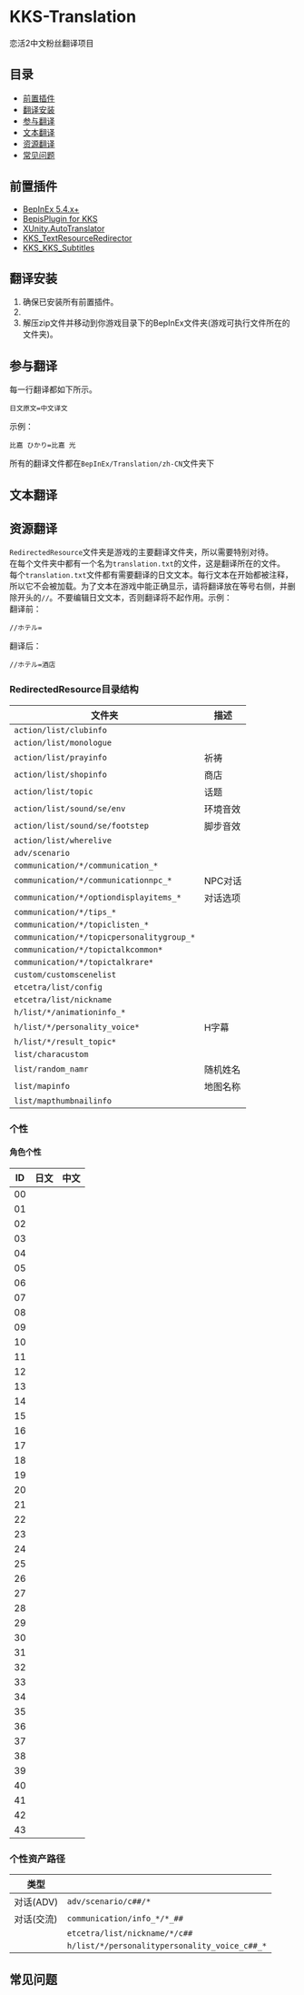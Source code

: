 # KKS-Translation
 恋活2中文粉丝翻译项目

## 目录
* [前置插件](#前置插件)
* [翻译安装](#翻译安装)
* [参与翻译](#参与翻译)
* [文本翻译](#文本翻译)
* [资源翻译](#资源翻译)
* [常见问题](#常见问题)

## 前置插件
- [BepInEx 5.4.x+]()
- [BepisPlugin for KKS]()
- [XUnity.AutoTranslator]()
- [KKS_TextResourceRedirector]()
- [KKS_KKS_Subtitles]()

## 翻译安装
1. 确保已安装所有前置插件。
2. 
3. 解压zip文件并移动到你游戏目录下的BepInEx文件夹(游戏可执行文件所在的文件夹)。

## 参与翻译
每一行翻译都如下所示。  
```
日文原文=中文译文
```  
示例：
```
比嘉 ひかり=比嘉 光
```
所有的翻译文件都在`BepInEx/Translation/zh-CN`文件夹下

## 文本翻译

## 资源翻译
`RedirectedResource`文件夹是游戏的主要翻译文件夹，所以需要特别对待。  
在每个文件夹中都有一个名为`translation.txt`的文件，这是翻译所在的文件。  
每个`translation.txt`文件都有需要翻译的日文文本。每行文本在开始都被注释，所以它不会被加载。为了文本在游戏中能正确显示，请将翻译放在等号右侧，并删除开头的`//`。不要编辑日文文本，否则翻译将不起作用。示例：  
翻译前：
```
//ホテル=
```
翻译后：
```
//ホテル=酒店
```
### RedirectedResource目录结构
|文件夹|描述|
|---|---|
|`action/list/clubinfo`| |
|`action/list/monologue`| |
|`action/list/prayinfo`|祈祷|
|`action/list/shopinfo`|商店|
|`action/list/topic`|话题|
|`action/list/sound/se/env`|环境音效|
|`action/list/sound/se/footstep`|脚步音效|
|`action/list/wherelive`||
|`adv/scenario`||
|`communication/*/communication_*`||
|`communication/*/communicationnpc_*`|NPC对话|
|`communication/*/optiondisplayitems_*`|对话选项|
|`communication/*/tips_*`||
|`communication/*/topiclisten_*`||
|`communication/*/topicpersonalitygroup_*`|
|`communication/*/topictalkcommon*`||
|`communication/*/topictalkrare*`||
|`custom/customscenelist`||
|`etcetra/list/config`||
|`etcetra/list/nickname`||
|`h/list/*/animationinfo_*`||
|`h/list/*/personality_voice*`|H字幕|
|`h/list/*/result_topic*`||
|`list/characustom`||
|`list/random_namr`|随机姓名|
|`list/mapinfo`|地图名称|
|`list/mapthumbnailinfo`||

### 个性
#### 角色个性  
|ID|日文|中文|
|---|---|---|
|00||
|01||
|02||
|03||
|04||
|05||
|06||
|07||
|08||
|09||
|10||
|11||
|12||
|13||
|14||
|15||
|16||
|17||
|18||
|19||
|20||
|21||
|22||
|23||
|24||
|25||
|26||
|27||
|28||
|29||
|30||
|31||
|32||
|33||
|34||
|35||
|36||
|37||
|38||
|39||
|40||
|41||
|42||
|43||

### 个性资产路径
|类型||
|---|---|
|对话(ADV)|`adv/scenario/c##/*`|
|对话(交流)|`communication/info_*/*_##`|
||`etcetra/list/nickname/*/c##`|
||`h/list/*/personalitypersonality_voice_c##_*`|

## 常见问题